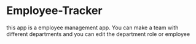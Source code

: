# Employee-Tracker
this app is a employee management app. You can make a team with different departments and you can edit the department role or employee